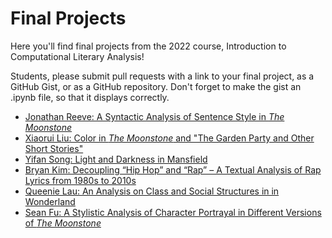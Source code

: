 # Final Projects

Here you'll find final projects from the 2022 course, Introduction to Computational Literary Analysis!

Students, please submit pull requests with a link to your final project, as a GitHub Gist, or as a GitHub repository. Don't forget to make the gist an .ipynb file, so that it displays correctly. 

 - [Jonathan Reeve: A Syntactic Analysis of Sentence Style in *The Moonstone*](https://gist.github.com/JonathanReeve/a8a16baee1a6cff789b8ed5b448a3002)  
 - [Xiaorui Liu: Color in *The Moonstone* and "The Garden Party and Other Short Stories"](https://github.com/xiaoruiyliu/dighum150c)
 - [Yifan Song: Light and Darkness in Mansfield](https://github.com/Y-A-Song/Yifan_final_proj_icla)
 - [Bryan Kim: Decoupling “Hip Hop” and “Rap” – A Textual Analysis of Rap Lyrics from 1980s to 2010s](https://github.com/bryank-js/150CRapTextualAnalysis)
 - [Queenie Lau: An Analysis on Class and Social Structures in in Wonderland](https://github.com/Queenie-Lau/dighum150c-final-proj)  
 - [Sean Fu: A Stylistic Analysis of Character Portrayal in Different Versions of *The Moonstone*](https://github.com/sean-fu88/SeanFu-Dighum150c-FinalProject)
